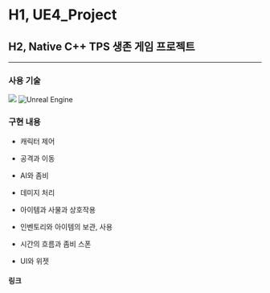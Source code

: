 # H1, UE4_Project
## H2, Native C++ TPS 생존 게임 프로젝트

----------------------------------------------

### 사용 기술
<img src="https://img.shields.io/badge/c++-00599C?style=for-the-badge&logo=c%2B%2B&logoColor=white"> ![Unreal Engine](https://img.shields.io/badge/unrealengine-%23313131.svg?style=for-the-badge&logo=unrealengine&logoColor=white)

### 구현 내용

- 캐릭터 제어

- 공격과 이동

- AI와 좀비

- 데미지 처리

- 아이템과 사물과 상호작용

- 인벤토리와 아이템의 보관, 사용

- 시간의 흐름과 좀비 스폰

- UI와 위젯

#### 링크

